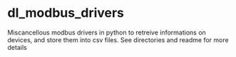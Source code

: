 # dl_modbus_drivers
Miscancellous modbus drivers in python to retreive informations on devices, and store them into csv files. See directories and readme for more details
